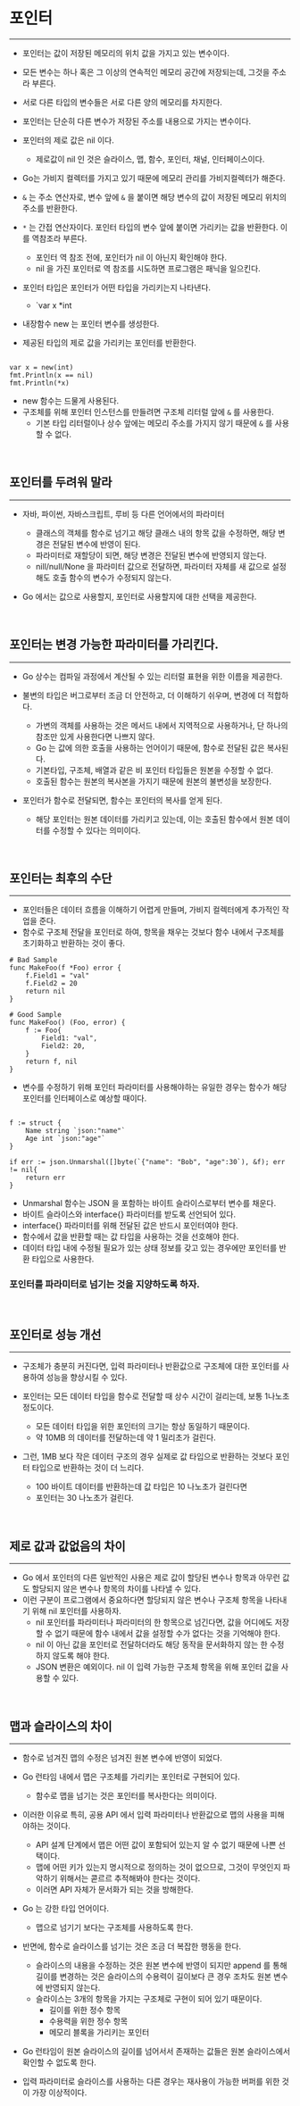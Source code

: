 
# 포인터

---

- 포인터는 값이 저장된 메모리의 위치 값을 가지고 있는 변수이다.
- 모든 변수는 하나 혹은 그 이상의 연속적인 메모리 공간에 저장되는데, 그것을 주소라 부른다.
- 서로 다른 타입의 변수들은 서로 다른 양의 메모리를 차지한다.
- 포인터는 단순히 다른 변수가 저장된 주소를 내용으로 가지는 변수이다.


- 포인터의 제로 값은 nil 이다. 
  - 제로값이 nil 인 것은 슬라이스, 맵, 함수, 포인터, 채널, 인터페이스이다.


- Go는 가비지 컬렉터를 가지고 있기 때문에 메모리 관리를 가비지컬렉터가 해준다.


- `&` 는 주소 연산자로, 변수 앞에 `&` 을 붙이면 해당 변수의 값이 저장된 메모리 위치의 주소를 반환한다.
- `*` 는 간접 연산자이다. 포인터 타입의 변수 앞에 붙이면 가리키는 값을 반환한다. 이를 역참조라 부른다.
  - 포인터 역 참조 전에, 포인터가 nil 이 아닌지 확인해야 한다.
  - nil 을 가진 포인터로 역 참조를 시도하면 프로그램은 패닉을 일으킨다.


- 포인터 타입은 포인터가 어떤 타입을 가리키는지 나타낸다.
  - `var x *int


- 내장함수 new 는 포인터 변수를 생성한다.
- 제공된 타입의 제로 값을 가리키는 포인터를 반환한다.
```shell

var x = new(int)
fmt.Println(x == nil)
fmt.Println(*x)

```

- new 함수는 드물게 사용된다.
- 구조체를 위해 포인터 인스턴스를 만들려면 구조체 리터럴 앞에 `&` 를 사용한다.
  - 기본 타입 리터럴이나 상수 앞에는 메모리 주소를 가지지 않기 때문에 `&` 를 사용할 수 없다.


<br />

## 포인터를 두려워 말라

---

- 자바, 파이썬, 자바스크립트, 루비 등 다른 언어에서의 파라미터
  - 클래스의 객체를 함수로 넘기고 해당 클래스 내의 항목 값을 수정하면, 해당 변경은 전달된 변수에 반영이 된다.
  - 파라미터로 재할당이 되면, 해당 변경은 전달된 변수에 반영되지 않는다.
  - nill/null/None 을 파라미터 값으로 전달하면, 파라미터 자체를 새 값으로 설정해도 호출 함수의 변수가 수정되지 않는다.
  

- Go 에서는 값으로 사용할지, 포인터로 사용할지에 대한 선택을 제공한다.


<br />

## 포인터는 변경 가능한 파라미터를 가리킨다.

---

- Go 상수는 컴파일 과정에서 계산될 수 있는 리터럴 표현을 위한 이름을 제공한다.


- 불변의 타입은 버그로부터 조금 더 안전하고, 더 이해하기 쉬우며, 변경에 더 적합하다.
  - 가변의 객체를 사용하는 것은 메서드 내에서 지역적으로 사용하거나, 단 하나의 참조만 있게 사용한다면 나쁘지 않다.
  - Go 는 값에 의한 호출을 사용하는 언어이기 때문에, 함수로 전달된 값은 복사된다.
  - 기본타입, 구조체, 배열과 같은 비 포인터 타입들은 원본을 수정할 수 없다.
  - 호출된 함수는 원본의 복사본을 가지기 때문에 원본의 불변성을 보장한다.


- 포인터가 함수로 전달되면, 함수는 포인터의 복사를 얻게 된다.
  - 해당 포인터는 원본 데이터를 가리키고 있는데, 이는 호출된 함수에서 원본 데이터를 수정할 수 있다는 의미이다.


<br />

## 포인터는 최후의 수단

---

- 포인터들은 데이터 흐름을 이해하기 어렵게 만들며, 가비지 컬렉터에게 추가적인 작업을 준다.
- 함수로 구조체 전달을 포인터로 하여, 항목을 채우는 것보다 함수 내에서 구조체를 초기화하고 반환하는 것이 좋다.

```shell
# Bad Sample
func MakeFoo(f *Foo) error {
	f.Field1 = "val"
	f.Field2 = 20
	return nil
}

# Good Sample
func MakeFoo() (Foo, error) {
	f := Foo{
		Field1: "val",
		Field2: 20,
	}
	return f, nil
}

```


- 변수를 수정하기 위해 포인터 파라미터를 사용해야하는 유일한 경우는 함수가 해당 포인터를 인터페이스로 예상할 때이다.

```shell

f := struct {
	Name string `json:"name"`
	Age int `json:"age"`
}

if err := json.Unmarshal([]byte(`{"name": "Bob", "age":30`), &f); err != nil{
	return err
}

```

- Unmarshal 함수는 JSON 을 포함하는 바이트 슬라이스로부터 변수를 채운다.
- 바이트 슬라이스와 interface{} 파라미터를 받도록 선언되어 있다.
- interface{} 파라미터를 위해 전달된 값은 반드시 포인터여야 한다.
- 함수에서 값을 반환할 때는 값 타입을 사용하는 것을 선호해야 한다.
- 데이터 타입 내에 수정될 필요가 있는 상태 정보를 갖고 있는 경우에만 포인터를 반환 타입으로 사용한다.


### 포인터를 파라미터로 넘기는 것을 지양하도록 하자.


<br />


## 포인터로 성능 개선

---

- 구조체가 충분히 커진다면, 입력 파라미터나 반환값으로 구조체에 대한 포인터를 사용하여 성능을 향상시킬 수 있다.
- 포인터는 모든 데이터 타입을 함수로 전달할 때 상수 시간이 걸리는데, 보통 1나노초 정도이다.
  - 모든 데이터 타입을 위한 포인터의 크기는 항상 동일하기 때문이다.
  - 약 10MB 의 데이터를 전달하는데 약 1 밀리초가 걸린다.

- 그런, 1MB 보다 작은 데이터 구조의 경우 실제로 값 타입으로 반환하는 것보다 포인터 타입으로 반환하는 것이 더 느리다.
  - 100 바이트 데이터를 반환하는데 값 타입은 10 나노초가 걸린다면
  - 포인터는 30 나노초가 걸린다.


<br />

## 제로 값과 값없음의 차이

---

- Go 에서 포인터의 다른 일반적인 사용은 제로 값이 할당된 변수나 항목과 아무런 값도 할당되지 않은 변수나 항목의 차이를 나타낼 수 있다.
- 이런 구분이 프로그램에서 중요하다면 할당되지 않은 변수나 구조체 항목을 나타내기 위해 nil 포인터를 사용하자.
  - nil 포인터를 파라미터나 파라미터의 한 항목으로 넘긴다면, 값을 어디에도 저장할 수 없기 때문에 함수 내에서 값을 설정할 수가 없다는 것을 기억해야 한다.
  - nil 이 아닌 값을 포인터로 전달하더라도 해당 동작을 문서화하지 않는 한 수정하지 않도록 해야 한다.
  - JSON 변환은 예외이다. nil 이 입력 가능한 구조체 항목을 위해 포인터 값을 사용할 수 있다.

<br />


## 맵과 슬라이스의 차이

---

- 함수로 넘겨진 맵의 수정은 넘겨진 원본 변수에 반영이 되었다.
- Go 런타임 내에서 맵은 구조체를 가리키는 포인터로 구현되어 있다.
  - 함수로 맵을 넘기는 것은 포인터를 복사한다는 의미이다.

- 이러한 이유로 특히, 공용 API 에서 입력 파라미터나 반환값으로 맵의 사용을 피해야하는 것이다.
  - API 설계 단계에서 맵은 어떤 값이 포함되어 있는지 알 수 없기 때문에 나쁜 선택이다.
  - 맵에 어떤 키가 있는지 명시적으로 정의하는 것이 없으므로, 그것이 무엇인지 파악하기 위해서는 콛르르 추적해봐야 한다는 것이다.
  - 이러면 API 자체가 문서화가 되는 것을 방해한다.


- Go 는 강한 타입 언어이다.
  - 맵으로 넘기기 보다는 구조체를 사용하도록 한다.


- 반면에, 함수로 슬라이스를 넘기는 것은 조금 더 복잡한 행동을 한다.
  - 슬라이스의 내용을 수정하는 것은 원본 변수에 반영이 되지만 append 를 통해 길이를 변경하는 것은 슬라이스의 수용력이 길이보다 큰 경우 조차도 원본 변수에 반영되지 않는다.
  - 슬라이스는 3개의 항목을 가지는 구조체로 구현이 되어 있기 때문이다.
    - 길이를 위한 정수 항목
    - 수용력을 위한 정수 항목
    - 메모리 블록을 가리키는 포인터
    

- Go 런타임이 원본 슬라이스의 길이를 넘어서서 존재하는 값들은 원본 슬라이스에서 확인할 수 없도록 한다.


- 입력 파라미터로 슬라이스를 사용하는 다른 경우는 재사용이 가능한 버퍼를 위한 것이 가장 이상적이다.


<br />



